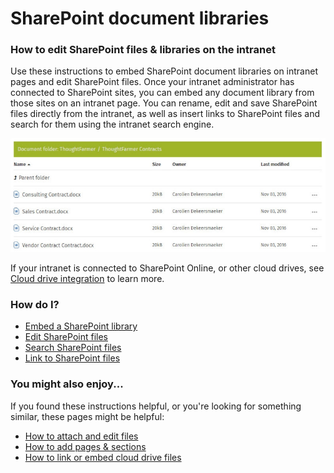 # SharePoint document libraries

### How to edit SharePoint files & libraries on the intranet

Use these instructions to embed SharePoint document libraries on intranet pages and edit SharePoint files. Once your intranet administrator has connected to SharePoint sites, you can embed any document library from those sites on an intranet page. You can rename, edit and save SharePoint files directly from the intranet, as well as insert links to SharePoint files and search for them using the intranet search engine.  


![](../../.gitbook/assets/1%20%2893%29.jpg)



If your intranet is connected to SharePoint Online, or other cloud drives, see [Cloud drive integration](../cloud-drive-integration/) to learn more.

### How do I?

* [Embed a SharePoint library](add-a-sharepoint-library-card.md)
* [Edit SharePoint files](edit-sharepoint-files.md)
* [Search SharePoint files](search-for-sharepoint-files.md)
* [Link to SharePoint files](link-to-a-sharepoint-file.md)

### You might also enjoy...

If you found these instructions helpful, or you're looking for something similar, these pages might be helpful:

* [How to attach and edit files](../add-and-edit-files/)
* [How to add pages & sections](../add-pages-and-sections/)
* [How to link or embed cloud drive files](../cloud-drive-integration/link-and-embed-cloud-drive-files.md)

